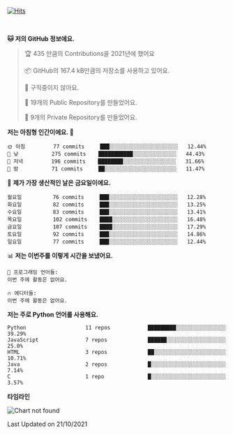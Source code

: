 [![Hits](https://hits.seeyoufarm.com/api/count/incr/badge.svg?url=https%3A%2F%2Fgithub.com%2FSoohan-Park&count_bg=%23000000&title_bg=%23828282&icon=gradle.svg&icon_color=%23FFFFFF&title=Visited&edge_flat=false)](https://hits.seeyoufarm.com)  

<br/>

<!--START_SECTION:waka-->
**🐱 저의 GitHub 정보에요.** 

> 🏆 435 만큼의 Contributions을 2021년에 했어요
 > 
> 📦 GitHub의 167.4 kB만큼의 저장소를 사용하고 있어요. 
 > 
> 🚫 구직중이지 않아요.
 > 
> 📜 19개의 Public Repository를 만들었어요. 
 > 
> 🔑 9개의 Private Repository를 만들었어요.  
 > 
**저는 아침형 인간이에요. 🐤** 

```text
🌞 아침         77 commits     ███░░░░░░░░░░░░░░░░░░░░░░   12.44% 
🌆 낮　         275 commits    ███████████░░░░░░░░░░░░░░   44.43% 
🌃 저녁         196 commits    ████████░░░░░░░░░░░░░░░░░   31.66% 
🌙 밤　         71 commits     ██░░░░░░░░░░░░░░░░░░░░░░░   11.47%

```
📅 **제가 가장 생산적인 날은 금요일이에요.** 

```text
월요일          76 commits     ███░░░░░░░░░░░░░░░░░░░░░░   12.28% 
화요일          82 commits     ███░░░░░░░░░░░░░░░░░░░░░░   13.25% 
수요일          83 commits     ███░░░░░░░░░░░░░░░░░░░░░░   13.41% 
목요일          102 commits    ████░░░░░░░░░░░░░░░░░░░░░   16.48% 
금요일          107 commits    ████░░░░░░░░░░░░░░░░░░░░░   17.29% 
토요일          92 commits     ███░░░░░░░░░░░░░░░░░░░░░░   14.86% 
일요일          77 commits     ███░░░░░░░░░░░░░░░░░░░░░░   12.44%

```


📊 **저는 이번주를 이렇게 시간을 보냈어요.** 

```text
💬 프로그래밍 언어들: 
이번 주에 활동은 없어요.

🔥 에디터들: 
이번 주에 활동은 없어요.

```

**저는 주로 Python 언어를 사용해요.** 

```text
Python                   11 repos            █████████░░░░░░░░░░░░░░░░   39.29% 
JavaScript               7 repos             ██████░░░░░░░░░░░░░░░░░░░   25.0% 
HTML                     3 repos             ██░░░░░░░░░░░░░░░░░░░░░░░   10.71% 
Java                     2 repos             █░░░░░░░░░░░░░░░░░░░░░░░░   7.14% 
C                        1 repo              █░░░░░░░░░░░░░░░░░░░░░░░░   3.57%

```


**타임라인**

![Chart not found](https://raw.githubusercontent.com/Soohan-Park/Soohan-Park/master/charts/bar_graph.png) 


 Last Updated on 21/10/2021
<!--END_SECTION:waka-->

